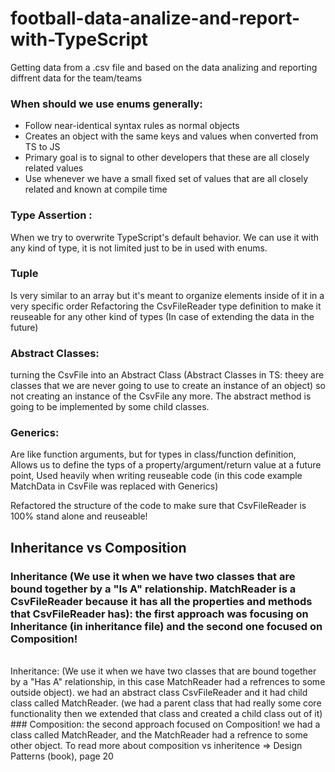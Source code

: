 # football-data-analize-and-report-with-TypeScript
 Getting data from a .csv file and based on the data analizing and reporting diffrent data for the team/teams
 ### When should we use enums generally:
 - Follow near-identical syntax rules as normal objects
 - Creates an object with the same keys and values when converted from TS to JS
 - Primary goal is to signal to other developers that these are all closely related values
 - Use whenever we have a small fixed set of values that are all closely related and known at compile time
 
  ### Type Assertion : 
  When we try to overwrite TypeScript's default behavior.
  We can use it with any kind of type, it is not limited just to be in used with enums.

### Tuple
Is very similar to an array but it's meant to organize elements inside of it in a very specific order
Refactoring the CsvFileReader type definition to make it reuseable for any other kind of types (In case of extending the data in the future)


### Abstract Classes: 
turning the CsvFile into an Abstract Class (Abstract Classes in TS: theey are classes that we are never going to use to create an instance of an object) so not creating an instance of the CsvFile any more. The abstract method is going to be implemented by some child classes. 

### Generics:
Are like function arguments, but for types in class/function definition,
Allows us to define the typs of a property/argument/return value at a future point,
Used heavily when writing reuseable code (in this code example MatchData in CsvFile was replaced with Generics)

Refactored the structure of the code to make sure that CsvFileReader is 100% stand alone and reuseable!

## Inheritance vs Composition
### Inheritance (We use it when we have two classes that are bound together by a "Is A" relationship. MatchReader is a CsvFileReader because it has all the properties and methods that CsvFileReader has): the first approach was focusing on Inheritance (in inheritance file) and the second one focused on Composition!
<br/>
Inheritance: (We use it when we have two classes that are bound together by a "Has A" relationship, in this case MatchReader had a refrences to some outside object). we had an abstract class CsvFileReader and it had child class called MatchReader. (we had a parent class that had really some core functionality then we extended that class and created a child class out of it)
### Composition: the second approach focused on Composition! we had a class called MatchReader, and the MatchReader had a refrence to some other object. 
To read more about composition vs inheritence => Design Patterns (book), page 20
